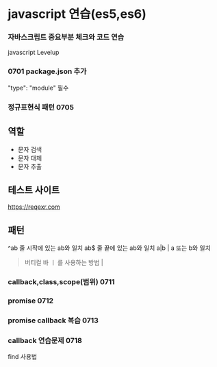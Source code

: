 # javascript 연습(es5,es6)

### 자바스크립트 중요부분 체크와 코드 연습 
javascript Levelup


### 0701 package.json 추가

 "type": "module"  필수


### 정규표현식 패턴 0705

## 역할

- 문자 검색
- 문자 대체
- 문자 추출

## 테스트 사이트

https://reqexr.com

## 패턴 

^ab 줄 시작에 있는 ab와 일치
ab$ 줄 끝에 있는 ab와 일치
a|b | a 또는 b와 일치

> 버티컬 바 ㅣ 를 사용하는 방법 &verbar;

### callback,class,scope(범위)  0711

### promise  0712

### promise callback  복습 0713

### callback  연습문제  0718
  find 사용법